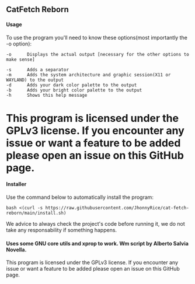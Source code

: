 ## CatFetch Reborn

#### Usage
To use the program you'll need to know these options(most importantly the -o option):
```
-o		Displays the actual output [necessary for the other options to make sense]

-s		Adds a separator
-m		Adds the system architecture and graphic session(X11 or WAYLAND) to the output
-d		Adds your dark color palette to the output
-b		Adds your bright color palette to the output
-h		Shows this help message
```
This program is licensed under the GPLv3 license.
If you encounter any issue or want a feature to be added please open an issue on this GitHub page.
=======

#### Installer
Use the command below to automatically install the program:
```
bash <(curl -s https://raw.githubusercontent.com/JhonnyRice/cat-fetch-reborn/main/install.sh)
```
We advice to always check the project's code before running it, we do not take any responsability if something happens.

#### Uses some GNU core utils and xprop to work. Wm script by Alberto Salvia Novella.
This program is licensed under the GPLv3 license.
If you encounter any issue or want a feature to be added please open an issue on this GitHub page.
